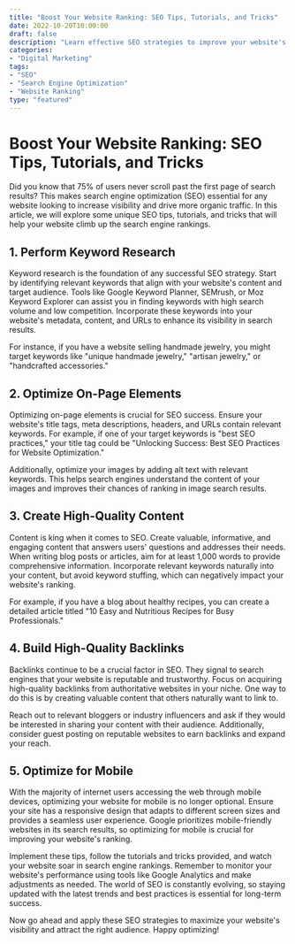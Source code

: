 ```yaml
--- 
title: "Boost Your Website Ranking: SEO Tips, Tutorials, and Tricks" 
date: 2022-10-20T10:00:00 
draft: false 
description: "Learn effective SEO strategies to improve your website's search engine ranking and drive more organic traffic."
categories: 
- "Digital Marketing" 
tags: 
- "SEO" 
- "Search Engine Optimization" 
- "Website Ranking" 
type: "featured" 
--- 
```


# Boost Your Website Ranking: SEO Tips, Tutorials, and Tricks

Did you know that 75% of users never scroll past the first page of search results? This makes search engine optimization (SEO) essential for any website looking to increase visibility and drive more organic traffic. In this article, we will explore some unique SEO tips, tutorials, and tricks that will help your website climb up the search engine rankings.

## 1. Perform Keyword Research

Keyword research is the foundation of any successful SEO strategy. Start by identifying relevant keywords that align with your website's content and target audience. Tools like Google Keyword Planner, SEMrush, or Moz Keyword Explorer can assist you in finding keywords with high search volume and low competition. Incorporate these keywords into your website's metadata, content, and URLs to enhance its visibility in search results.

For instance, if you have a website selling handmade jewelry, you might target keywords like "unique handmade jewelry," "artisan jewelry," or "handcrafted accessories."

## 2. Optimize On-Page Elements

Optimizing on-page elements is crucial for SEO success. Ensure your website's title tags, meta descriptions, headers, and URLs contain relevant keywords. For example, if one of your target keywords is "best SEO practices," your title tag could be "Unlocking Success: Best SEO Practices for Website Optimization."

Additionally, optimize your images by adding alt text with relevant keywords. This helps search engines understand the content of your images and improves their chances of ranking in image search results.

## 3. Create High-Quality Content

Content is king when it comes to SEO. Create valuable, informative, and engaging content that answers users' questions and addresses their needs. When writing blog posts or articles, aim for at least 1,000 words to provide comprehensive information. Incorporate relevant keywords naturally into your content, but avoid keyword stuffing, which can negatively impact your website's ranking.

For example, if you have a blog about healthy recipes, you can create a detailed article titled "10 Easy and Nutritious Recipes for Busy Professionals."

## 4. Build High-Quality Backlinks

Backlinks continue to be a crucial factor in SEO. They signal to search engines that your website is reputable and trustworthy. Focus on acquiring high-quality backlinks from authoritative websites in your niche. One way to do this is by creating valuable content that others naturally want to link to.

Reach out to relevant bloggers or industry influencers and ask if they would be interested in sharing your content with their audience. Additionally, consider guest posting on reputable websites to earn backlinks and expand your reach.

## 5. Optimize for Mobile

With the majority of internet users accessing the web through mobile devices, optimizing your website for mobile is no longer optional. Ensure your site has a responsive design that adapts to different screen sizes and provides a seamless user experience. Google prioritizes mobile-friendly websites in its search results, so optimizing for mobile is crucial for improving your website's ranking.

Implement these tips, follow the tutorials and tricks provided, and watch your website soar in search engine rankings. Remember to monitor your website's performance using tools like Google Analytics and make adjustments as needed. The world of SEO is constantly evolving, so staying updated with the latest trends and best practices is essential for long-term success.

Now go ahead and apply these SEO strategies to maximize your website's visibility and attract the right audience. Happy optimizing!
